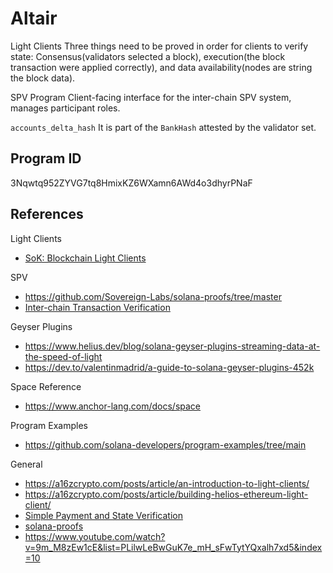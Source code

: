 # Altair

Light Clients
Three things need to be proved in order for clients to verify state: Consensus(validators selected a block), execution(the block transaction were applied correctly), and data availability(nodes are string the block data). 

SPV Program
Client-facing interface for the inter-chain SPV system, manages participant roles.


`accounts_delta_hash`
It is part of the `BankHash` attested by the validator set.

## Program ID
3Nqwtq952ZYVG7tq8HmixKZ6WXamn6AWd4o3dhyrPNaF


## References
Light Clients
- [SoK: Blockchain Light Clients](https://eprint.iacr.org/2021/1657.pdf)

SPV
- https://github.com/Sovereign-Labs/solana-proofs/tree/master
- [Inter-chain Transaction Verification](https://docs.solanalabs.com/proposals/interchain-transaction-verification)

Geyser Plugins
- https://www.helius.dev/blog/solana-geyser-plugins-streaming-data-at-the-speed-of-light
- https://dev.to/valentinmadrid/a-guide-to-solana-geyser-plugins-452k

Space Reference
- https://www.anchor-lang.com/docs/space

Program Examples
- https://github.com/solana-developers/program-examples/tree/main

General
- https://a16zcrypto.com/posts/article/an-introduction-to-light-clients/
- https://a16zcrypto.com/posts/article/building-helios-ethereum-light-client/
- [Simple Payment and State Verification](https://docs.solanalabs.com/proposals/simple-payment-and-state-verification)
- [solana-proofs](https://github.com/Sovereign-Labs/solana-proofs/tree/master)
- https://www.youtube.com/watch?v=9m_M8zEw1cE&list=PLilwLeBwGuK7e_mH_sFwTytYQxalh7xd5&index=10


